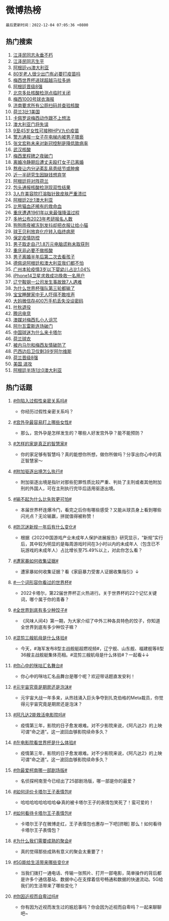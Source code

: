 # 微博热榜

`最后更新时间：2022-12-04 07:05:36 +0800`

## 热门搜索

1. [江泽民同志永垂不朽](https://m.weibo.cn/search?containerid=100103type%3D1%26t%3D10%26q%3D%23%E6%B1%9F%E6%B3%BD%E6%B0%91%E5%90%8C%E5%BF%97%E6%B0%B8%E5%9E%82%E4%B8%8D%E6%9C%BD%23&stream_entry_id=51&isnewpage=1&extparam=seat%3D1%26pos%3D0%26c_type%3D51%26filter_type%3Drealtimehot%26cate%3D10103%26dgr%3D0%26display_time%3D1670108735%26pre_seqid%3D167010873529700434338&luicode=10000011&lfid=106003type%253D25%2526t%253D3%2526disable_hot%253D1%2526filter_type%253Drealtimehot)
1. [江泽民同志生平](https://m.weibo.cn/search?containerid=100103type%3D1%26t%3D10%26q%3D%23%E6%B1%9F%E6%B3%BD%E6%B0%91%E5%90%8C%E5%BF%97%E7%94%9F%E5%B9%B3%23&stream_entry_id=31&isnewpage=1&extparam=seat%3D1%26c_type%3D31%26dgr%3D0%26q%3D%2523%25E6%25B1%259F%25E6%25B3%25BD%25E6%25B0%2591%25E5%2590%258C%25E5%25BF%2597%25E7%2594%259F%25E5%25B9%25B3%2523%26pos%3D0%26flag%3D0%26filter_type%3Drealtimehot%26band_rank%3D1%26cate%3D5001%26realpos%3D1%26lcate%3D5001%26display_time%3D1670108735%26pre_seqid%3D167010873529700434338&luicode=10000011&lfid=106003type%253D25%2526t%253D3%2526disable_hot%253D1%2526filter_type%253Drealtimehot)
1. [阿根廷vs澳大利亚](https://m.weibo.cn/search?containerid=100103type%3D1%26t%3D10%26q%3D%23%E9%98%BF%E6%A0%B9%E5%BB%B7vs%E6%BE%B3%E5%A4%A7%E5%88%A9%E4%BA%9A%23&stream_entry_id=31&isnewpage=1&extparam=seat%3D1%26c_type%3D31%26dgr%3D0%26q%3D%2523%25E9%2598%25BF%25E6%25A0%25B9%25E5%25BB%25B7vs%25E6%25BE%25B3%25E5%25A4%25A7%25E5%2588%25A9%25E4%25BA%259A%2523%26pos%3D1%26flag%3D16%26filter_type%3Drealtimehot%26band_rank%3D2%26cate%3D5001%26realpos%3D2%26lcate%3D5001%26display_time%3D1670108735%26pre_seqid%3D167010873529700434338&luicode=10000011&lfid=106003type%253D25%2526t%253D3%2526disable_hot%253D1%2526filter_type%253Drealtimehot)
1. [80岁老人很少出门有必要打疫苗吗](https://m.weibo.cn/search?containerid=100103type%3D1%26t%3D10%26q%3D%2380%E5%B2%81%E8%80%81%E4%BA%BA%E5%BE%88%E5%B0%91%E5%87%BA%E9%97%A8%E6%9C%89%E5%BF%85%E8%A6%81%E6%89%93%E7%96%AB%E8%8B%97%E5%90%97%23&stream_entry_id=31&isnewpage=1&extparam=seat%3D1%26c_type%3D31%26dgr%3D0%26q%3D%252380%25E5%25B2%2581%25E8%2580%2581%25E4%25BA%25BA%25E5%25BE%2588%25E5%25B0%2591%25E5%2587%25BA%25E9%2597%25A8%25E6%259C%2589%25E5%25BF%2585%25E8%25A6%2581%25E6%2589%2593%25E7%2596%25AB%25E8%258B%2597%25E5%2590%2597%2523%26pos%3D2%26flag%3D0%26filter_type%3Drealtimehot%26band_rank%3D3%26cate%3D5001%26realpos%3D3%26lcate%3D5001%26display_time%3D1670108735%26pre_seqid%3D167010873529700434338&luicode=10000011&lfid=106003type%253D25%2526t%253D3%2526disable_hot%253D1%2526filter_type%253Drealtimehot)
1. [梅西世界杯进球超越马拉多纳](https://m.weibo.cn/search?containerid=100103type%3D1%26t%3D10%26q%3D%23%E6%A2%85%E8%A5%BF%E4%B8%96%E7%95%8C%E6%9D%AF%E8%BF%9B%E7%90%83%E8%B6%85%E8%B6%8A%E9%A9%AC%E6%8B%89%E5%A4%9A%E7%BA%B3%23&stream_entry_id=31&isnewpage=1&extparam=seat%3D1%26c_type%3D31%26dgr%3D0%26q%3D%2523%25E6%25A2%2585%25E8%25A5%25BF%25E4%25B8%2596%25E7%2595%258C%25E6%259D%25AF%25E8%25BF%259B%25E7%2590%2583%25E8%25B6%2585%25E8%25B6%258A%25E9%25A9%25AC%25E6%258B%2589%25E5%25A4%259A%25E7%25BA%25B3%2523%26pos%3D3%26flag%3D0%26filter_type%3Drealtimehot%26band_rank%3D4%26cate%3D5001%26realpos%3D4%26lcate%3D5001%26display_time%3D1670108735%26pre_seqid%3D167010873529700434338&luicode=10000011&lfid=106003type%253D25%2526t%253D3%2526disable_hot%253D1%2526filter_type%253Drealtimehot)
1. [阿根廷晋级8强](https://m.weibo.cn/search?containerid=100103type%3D1%26t%3D10%26q%3D%23%E9%98%BF%E6%A0%B9%E5%BB%B7%E6%99%8B%E7%BA%A78%E5%BC%BA%23&stream_entry_id=31&isnewpage=1&extparam=seat%3D1%26c_type%3D31%26dgr%3D0%26q%3D%2523%25E9%2598%25BF%25E6%25A0%25B9%25E5%25BB%25B7%25E6%2599%258B%25E7%25BA%25A78%25E5%25BC%25BA%2523%26pos%3D4%26flag%3D0%26filter_type%3Drealtimehot%26band_rank%3D5%26cate%3D5001%26realpos%3D5%26lcate%3D5001%26display_time%3D1670108735%26pre_seqid%3D167010873529700434338&luicode=10000011&lfid=106003type%253D25%2526t%253D3%2526disable_hot%253D1%2526filter_type%253Drealtimehot)
1. [北京多处核酸检测点临时关闭](https://m.weibo.cn/search?containerid=100103type%3D1%26t%3D10%26q%3D%23%E5%8C%97%E4%BA%AC%E5%A4%9A%E5%A4%84%E6%A0%B8%E9%85%B8%E6%A3%80%E6%B5%8B%E7%82%B9%E4%B8%B4%E6%97%B6%E5%85%B3%E9%97%AD%23&stream_entry_id=31&isnewpage=1&extparam=seat%3D1%26c_type%3D31%26dgr%3D0%26q%3D%2523%25E5%258C%2597%25E4%25BA%25AC%25E5%25A4%259A%25E5%25A4%2584%25E6%25A0%25B8%25E9%2585%25B8%25E6%25A3%2580%25E6%25B5%258B%25E7%2582%25B9%25E4%25B8%25B4%25E6%2597%25B6%25E5%2585%25B3%25E9%2597%25AD%2523%26pos%3D5%26flag%3D0%26filter_type%3Drealtimehot%26band_rank%3D6%26cate%3D5001%26realpos%3D6%26lcate%3D5001%26display_time%3D1670108735%26pre_seqid%3D167010873529700434338&luicode=10000011&lfid=106003type%253D25%2526t%253D3%2526disable_hot%253D1%2526filter_type%253Drealtimehot)
1. [梅西1000号球衣海报](https://m.weibo.cn/search?containerid=100103type%3D1%26t%3D10%26q%3D%23%E6%A2%85%E8%A5%BF1000%E5%8F%B7%E7%90%83%E8%A1%A3%E6%B5%B7%E6%8A%A5%23&stream_entry_id=31&isnewpage=1&extparam=seat%3D1%26c_type%3D31%26dgr%3D0%26q%3D%2523%25E6%25A2%2585%25E8%25A5%25BF1000%25E5%258F%25B7%25E7%2590%2583%25E8%25A1%25A3%25E6%25B5%25B7%25E6%258A%25A5%2523%26pos%3D6%26flag%3D0%26filter_type%3Drealtimehot%26band_rank%3D7%26cate%3D5001%26realpos%3D7%26lcate%3D5001%26display_time%3D1670108735%26pre_seqid%3D167010873529700434338&luicode=10000011&lfid=106003type%253D25%2526t%253D3%2526disable_hot%253D1%2526filter_type%253Drealtimehot)
1. [济南要求所有公厕扫码并查验核酸](https://m.weibo.cn/search?containerid=100103type%3D1%26t%3D10%26q%3D%23%E6%B5%8E%E5%8D%97%E8%A6%81%E6%B1%82%E6%89%80%E6%9C%89%E5%85%AC%E5%8E%95%E6%89%AB%E7%A0%81%E5%B9%B6%E6%9F%A5%E9%AA%8C%E6%A0%B8%E9%85%B8%23&stream_entry_id=31&isnewpage=1&extparam=seat%3D1%26c_type%3D31%26dgr%3D0%26q%3D%2523%25E6%25B5%258E%25E5%258D%2597%25E8%25A6%2581%25E6%25B1%2582%25E6%2589%2580%25E6%259C%2589%25E5%2585%25AC%25E5%258E%2595%25E6%2589%25AB%25E7%25A0%2581%25E5%25B9%25B6%25E6%259F%25A5%25E9%25AA%258C%25E6%25A0%25B8%25E9%2585%25B8%2523%26pos%3D7%26flag%3D0%26filter_type%3Drealtimehot%26band_rank%3D8%26cate%3D5001%26realpos%3D8%26lcate%3D5001%26display_time%3D1670108735%26pre_seqid%3D167010873529700434338&luicode=10000011&lfid=106003type%253D25%2526t%253D3%2526disable_hot%253D1%2526filter_type%253Drealtimehot)
1. [荷兰3比1美国](https://m.weibo.cn/search?containerid=100103type%3D1%26t%3D10%26q%3D%23%E8%8D%B7%E5%85%B03%E6%AF%941%E7%BE%8E%E5%9B%BD%23&stream_entry_id=31&isnewpage=1&extparam=seat%3D1%26c_type%3D31%26dgr%3D0%26q%3D%2523%25E8%258D%25B7%25E5%2585%25B03%25E6%25AF%25941%25E7%25BE%258E%25E5%259B%25BD%2523%26pos%3D8%26flag%3D0%26filter_type%3Drealtimehot%26band_rank%3D9%26cate%3D5001%26realpos%3D9%26lcate%3D5001%26display_time%3D1670108735%26pre_seqid%3D167010873529700434338&luicode=10000011&lfid=106003type%253D25%2526t%253D3%2526disable_hot%253D1%2526filter_type%253Drealtimehot)
1. [卡佩罗说梅西动作跟不上想法](https://m.weibo.cn/search?containerid=100103type%3D1%26t%3D10%26q%3D%23%E5%8D%A1%E4%BD%A9%E7%BD%97%E8%AF%B4%E6%A2%85%E8%A5%BF%E5%8A%A8%E4%BD%9C%E8%B7%9F%E4%B8%8D%E4%B8%8A%E6%83%B3%E6%B3%95%23&stream_entry_id=31&isnewpage=1&extparam=seat%3D1%26c_type%3D31%26dgr%3D0%26q%3D%2523%25E5%258D%25A1%25E4%25BD%25A9%25E7%25BD%2597%25E8%25AF%25B4%25E6%25A2%2585%25E8%25A5%25BF%25E5%258A%25A8%25E4%25BD%259C%25E8%25B7%259F%25E4%25B8%258D%25E4%25B8%258A%25E6%2583%25B3%25E6%25B3%2595%2523%26pos%3D9%26flag%3D0%26filter_type%3Drealtimehot%26band_rank%3D10%26cate%3D5001%26realpos%3D10%26lcate%3D5001%26display_time%3D1670108735%26pre_seqid%3D167010873529700434338&luicode=10000011&lfid=106003type%253D25%2526t%253D3%2526disable_hot%253D1%2526filter_type%253Drealtimehot)
1. [澳大利亚门将失误](https://m.weibo.cn/search?containerid=100103type%3D1%26t%3D10%26q%3D%23%E6%BE%B3%E5%A4%A7%E5%88%A9%E4%BA%9A%E9%97%A8%E5%B0%86%E5%A4%B1%E8%AF%AF%23&stream_entry_id=31&isnewpage=1&extparam=seat%3D1%26c_type%3D31%26dgr%3D0%26q%3D%2523%25E6%25BE%25B3%25E5%25A4%25A7%25E5%2588%25A9%25E4%25BA%259A%25E9%2597%25A8%25E5%25B0%2586%25E5%25A4%25B1%25E8%25AF%25AF%2523%26pos%3D10%26flag%3D0%26filter_type%3Drealtimehot%26band_rank%3D11%26cate%3D5001%26realpos%3D11%26lcate%3D5001%26display_time%3D1670108735%26pre_seqid%3D167010873529700434338&luicode=10000011&lfid=106003type%253D25%2526t%253D3%2526disable_hot%253D1%2526filter_type%253Drealtimehot)
1. [9至45岁女性可接种HPV九价疫苗](https://m.weibo.cn/search?containerid=100103type%3D1%26t%3D10%26q%3D%239%E8%87%B345%E5%B2%81%E5%A5%B3%E6%80%A7%E5%8F%AF%E6%8E%A5%E7%A7%8DHPV%E4%B9%9D%E4%BB%B7%E7%96%AB%E8%8B%97%23&stream_entry_id=31&isnewpage=1&extparam=seat%3D1%26c_type%3D31%26dgr%3D0%26q%3D%25239%25E8%2587%25B345%25E5%25B2%2581%25E5%25A5%25B3%25E6%2580%25A7%25E5%258F%25AF%25E6%258E%25A5%25E7%25A7%258DHPV%25E4%25B9%259D%25E4%25BB%25B7%25E7%2596%25AB%25E8%258B%2597%2523%26pos%3D11%26flag%3D0%26filter_type%3Drealtimehot%26band_rank%3D12%26cate%3D5001%26realpos%3D12%26lcate%3D5001%26display_time%3D1670108735%26pre_seqid%3D167010873529700434338&luicode=10000011&lfid=106003type%253D25%2526t%253D3%2526disable_hot%253D1%2526filter_type%253Drealtimehot)
1. [警方通报一女子在电梯内被男子猥亵](https://m.weibo.cn/search?containerid=100103type%3D1%26t%3D10%26q%3D%23%E8%AD%A6%E6%96%B9%E9%80%9A%E6%8A%A5%E4%B8%80%E5%A5%B3%E5%AD%90%E5%9C%A8%E7%94%B5%E6%A2%AF%E5%86%85%E8%A2%AB%E7%94%B7%E5%AD%90%E7%8C%A5%E4%BA%B5%23&stream_entry_id=31&isnewpage=1&extparam=seat%3D1%26c_type%3D31%26dgr%3D0%26q%3D%2523%25E8%25AD%25A6%25E6%2596%25B9%25E9%2580%259A%25E6%258A%25A5%25E4%25B8%2580%25E5%25A5%25B3%25E5%25AD%2590%25E5%259C%25A8%25E7%2594%25B5%25E6%25A2%25AF%25E5%2586%2585%25E8%25A2%25AB%25E7%2594%25B7%25E5%25AD%2590%25E7%258C%25A5%25E4%25BA%25B5%2523%26pos%3D12%26flag%3D0%26filter_type%3Drealtimehot%26band_rank%3D13%26cate%3D5001%26realpos%3D13%26lcate%3D5001%26display_time%3D1670108735%26pre_seqid%3D167010873529700434338&luicode=10000011&lfid=106003type%253D25%2526t%253D3%2526disable_hot%253D1%2526filter_type%253Drealtimehot)
1. [张文宏称未来对新冠控制是降低致病率](https://m.weibo.cn/search?containerid=100103type%3D1%26t%3D10%26q%3D%23%E5%BC%A0%E6%96%87%E5%AE%8F%E7%A7%B0%E6%9C%AA%E6%9D%A5%E5%AF%B9%E6%96%B0%E5%86%A0%E6%8E%A7%E5%88%B6%E6%98%AF%E9%99%8D%E4%BD%8E%E8%87%B4%E7%97%85%E7%8E%87%23&stream_entry_id=31&isnewpage=1&extparam=seat%3D1%26c_type%3D31%26dgr%3D0%26q%3D%2523%25E5%25BC%25A0%25E6%2596%2587%25E5%25AE%258F%25E7%25A7%25B0%25E6%259C%25AA%25E6%259D%25A5%25E5%25AF%25B9%25E6%2596%25B0%25E5%2586%25A0%25E6%258E%25A7%25E5%2588%25B6%25E6%2598%25AF%25E9%2599%258D%25E4%25BD%258E%25E8%2587%25B4%25E7%2597%2585%25E7%258E%2587%2523%26pos%3D13%26flag%3D0%26filter_type%3Drealtimehot%26band_rank%3D14%26cate%3D5001%26realpos%3D14%26lcate%3D5001%26display_time%3D1670108735%26pre_seqid%3D167010873529700434338&luicode=10000011&lfid=106003type%253D25%2526t%253D3%2526disable_hot%253D1%2526filter_type%253Drealtimehot)
1. [武汉核酸](https://m.weibo.cn/search?containerid=100103type%3D1%26t%3D10%26q%3D%E6%AD%A6%E6%B1%89%E6%A0%B8%E9%85%B8&stream_entry_id=31&isnewpage=1&extparam=seat%3D1%26c_type%3D31%26dgr%3D0%26q%3D%25E6%25AD%25A6%25E6%25B1%2589%25E6%25A0%25B8%25E9%2585%25B8%26pos%3D14%26flag%3D0%26filter_type%3Drealtimehot%26band_rank%3D15%26cate%3D5001%26realpos%3D15%26lcate%3D5001%26display_time%3D1670108735%26pre_seqid%3D167010873529700434338&luicode=10000011&lfid=106003type%253D25%2526t%253D3%2526disable_hot%253D1%2526filter_type%253Drealtimehot)
1. [梅西里程碑之夜破门](https://m.weibo.cn/search?containerid=100103type%3D1%26t%3D10%26q%3D%23%E6%A2%85%E8%A5%BF%E9%87%8C%E7%A8%8B%E7%A2%91%E4%B9%8B%E5%A4%9C%E7%A0%B4%E9%97%A8%23&stream_entry_id=31&isnewpage=1&extparam=seat%3D1%26c_type%3D31%26dgr%3D0%26q%3D%2523%25E6%25A2%2585%25E8%25A5%25BF%25E9%2587%258C%25E7%25A8%258B%25E7%25A2%2591%25E4%25B9%258B%25E5%25A4%259C%25E7%25A0%25B4%25E9%2597%25A8%2523%26pos%3D15%26flag%3D0%26filter_type%3Drealtimehot%26band_rank%3D16%26cate%3D5001%26realpos%3D16%26lcate%3D5001%26display_time%3D1670108735%26pre_seqid%3D167010873529700434338&luicode=10000011&lfid=106003type%253D25%2526t%253D3%2526disable_hot%253D1%2526filter_type%253Drealtimehot)
1. [离婚冷静期后遭丈夫殴打女子已离婚](https://m.weibo.cn/search?containerid=100103type%3D1%26t%3D10%26q%3D%23%E7%A6%BB%E5%A9%9A%E5%86%B7%E9%9D%99%E6%9C%9F%E5%90%8E%E9%81%AD%E4%B8%88%E5%A4%AB%E6%AE%B4%E6%89%93%E5%A5%B3%E5%AD%90%E5%B7%B2%E7%A6%BB%E5%A9%9A%23&stream_entry_id=31&isnewpage=1&extparam=seat%3D1%26c_type%3D31%26dgr%3D0%26q%3D%2523%25E7%25A6%25BB%25E5%25A9%259A%25E5%2586%25B7%25E9%259D%2599%25E6%259C%259F%25E5%2590%258E%25E9%2581%25AD%25E4%25B8%2588%25E5%25A4%25AB%25E6%25AE%25B4%25E6%2589%2593%25E5%25A5%25B3%25E5%25AD%2590%25E5%25B7%25B2%25E7%25A6%25BB%25E5%25A9%259A%2523%26pos%3D16%26flag%3D0%26filter_type%3Drealtimehot%26band_rank%3D17%26cate%3D5001%26realpos%3D17%26lcate%3D5001%26display_time%3D1670108735%26pre_seqid%3D167010873529700434338&luicode=10000011&lfid=106003type%253D25%2526t%253D3%2526disable_hot%253D1%2526filter_type%253Drealtimehot)
1. [熬夜让内分泌紊乱易患结节或肿瘤](https://m.weibo.cn/search?containerid=100103type%3D1%26t%3D10%26q%3D%23%E7%86%AC%E5%A4%9C%E8%AE%A9%E5%86%85%E5%88%86%E6%B3%8C%E7%B4%8A%E4%B9%B1%E6%98%93%E6%82%A3%E7%BB%93%E8%8A%82%E6%88%96%E8%82%BF%E7%98%A4%23&stream_entry_id=31&isnewpage=1&extparam=seat%3D1%26c_type%3D31%26dgr%3D0%26q%3D%2523%25E7%2586%25AC%25E5%25A4%259C%25E8%25AE%25A9%25E5%2586%2585%25E5%2588%2586%25E6%25B3%258C%25E7%25B4%258A%25E4%25B9%25B1%25E6%2598%2593%25E6%2582%25A3%25E7%25BB%2593%25E8%258A%2582%25E6%2588%2596%25E8%2582%25BF%25E7%2598%25A4%2523%26pos%3D17%26flag%3D0%26filter_type%3Drealtimehot%26band_rank%3D18%26cate%3D5001%26realpos%3D18%26lcate%3D5001%26display_time%3D1670108735%26pre_seqid%3D167010873529700434338&luicode=10000011&lfid=106003type%253D25%2526t%253D3%2526disable_hot%253D1%2526filter_type%253Drealtimehot)
1. [近一半研究生因缺钱想弃学](https://m.weibo.cn/search?containerid=100103type%3D1%26t%3D10%26q%3D%23%E8%BF%91%E4%B8%80%E5%8D%8A%E7%A0%94%E7%A9%B6%E7%94%9F%E5%9B%A0%E7%BC%BA%E9%92%B1%E6%83%B3%E5%BC%83%E5%AD%A6%23&stream_entry_id=31&isnewpage=1&extparam=seat%3D1%26c_type%3D31%26dgr%3D0%26q%3D%2523%25E8%25BF%2591%25E4%25B8%2580%25E5%258D%258A%25E7%25A0%2594%25E7%25A9%25B6%25E7%2594%259F%25E5%259B%25A0%25E7%25BC%25BA%25E9%2592%25B1%25E6%2583%25B3%25E5%25BC%2583%25E5%25AD%25A6%2523%26pos%3D18%26flag%3D0%26filter_type%3Drealtimehot%26band_rank%3D19%26cate%3D5001%26realpos%3D19%26lcate%3D5001%26display_time%3D1670108735%26pre_seqid%3D167010873529700434338&luicode=10000011&lfid=106003type%253D25%2526t%253D3%2526disable_hot%253D1%2526filter_type%253Drealtimehot)
1. [阿根廷将对阵荷兰](https://m.weibo.cn/search?containerid=100103type%3D1%26t%3D10%26q%3D%23%E9%98%BF%E6%A0%B9%E5%BB%B7%E5%B0%86%E5%AF%B9%E9%98%B5%E8%8D%B7%E5%85%B0%23&stream_entry_id=31&isnewpage=1&extparam=seat%3D1%26c_type%3D31%26dgr%3D0%26q%3D%2523%25E9%2598%25BF%25E6%25A0%25B9%25E5%25BB%25B7%25E5%25B0%2586%25E5%25AF%25B9%25E9%2598%25B5%25E8%258D%25B7%25E5%2585%25B0%2523%26pos%3D19%26flag%3D0%26filter_type%3Drealtimehot%26band_rank%3D20%26cate%3D5001%26realpos%3D20%26lcate%3D5001%26display_time%3D1670108735%26pre_seqid%3D167010873529700434338&luicode=10000011&lfid=106003type%253D25%2526t%253D3%2526disable_hot%253D1%2526filter_type%253Drealtimehot)
1. [包头通报核酸检测现双性结果](https://m.weibo.cn/search?containerid=100103type%3D1%26t%3D10%26q%3D%23%E5%8C%85%E5%A4%B4%E9%80%9A%E6%8A%A5%E6%A0%B8%E9%85%B8%E6%A3%80%E6%B5%8B%E7%8E%B0%E5%8F%8C%E6%80%A7%E7%BB%93%E6%9E%9C%23&stream_entry_id=31&isnewpage=1&extparam=seat%3D1%26c_type%3D31%26dgr%3D0%26q%3D%2523%25E5%258C%2585%25E5%25A4%25B4%25E9%2580%259A%25E6%258A%25A5%25E6%25A0%25B8%25E9%2585%25B8%25E6%25A3%2580%25E6%25B5%258B%25E7%258E%25B0%25E5%258F%258C%25E6%2580%25A7%25E7%25BB%2593%25E6%259E%259C%2523%26pos%3D20%26flag%3D0%26filter_type%3Drealtimehot%26band_rank%3D21%26cate%3D5001%26realpos%3D21%26lcate%3D5001%26display_time%3D1670108735%26pre_seqid%3D167010873529700434338&luicode=10000011&lfid=106003type%253D25%2526t%253D3%2526disable_hot%253D1%2526filter_type%253Drealtimehot)
1. [3人在美容院打溶脂针致皮肤严重溃烂](https://m.weibo.cn/search?containerid=100103type%3D1%26t%3D10%26q%3D%233%E4%BA%BA%E5%9C%A8%E7%BE%8E%E5%AE%B9%E9%99%A2%E6%89%93%E6%BA%B6%E8%84%82%E9%92%88%E8%87%B4%E7%9A%AE%E8%82%A4%E4%B8%A5%E9%87%8D%E6%BA%83%E7%83%82%23&stream_entry_id=31&isnewpage=1&extparam=seat%3D1%26c_type%3D31%26dgr%3D0%26q%3D%25233%25E4%25BA%25BA%25E5%259C%25A8%25E7%25BE%258E%25E5%25AE%25B9%25E9%2599%25A2%25E6%2589%2593%25E6%25BA%25B6%25E8%2584%2582%25E9%2592%2588%25E8%2587%25B4%25E7%259A%25AE%25E8%2582%25A4%25E4%25B8%25A5%25E9%2587%258D%25E6%25BA%2583%25E7%2583%2582%2523%26pos%3D21%26flag%3D0%26filter_type%3Drealtimehot%26band_rank%3D22%26cate%3D5001%26realpos%3D22%26lcate%3D5001%26display_time%3D1670108735%26pre_seqid%3D167010873529700434338&luicode=10000011&lfid=106003type%253D25%2526t%253D3%2526disable_hot%253D1%2526filter_type%253Drealtimehot)
1. [阿根廷2比1澳大利亚](https://m.weibo.cn/search?containerid=100103type%3D1%26t%3D10%26q%3D%23%E9%98%BF%E6%A0%B9%E5%BB%B72%E6%AF%941%E6%BE%B3%E5%A4%A7%E5%88%A9%E4%BA%9A%23&stream_entry_id=31&isnewpage=1&extparam=seat%3D1%26c_type%3D31%26dgr%3D0%26q%3D%2523%25E9%2598%25BF%25E6%25A0%25B9%25E5%25BB%25B72%25E6%25AF%25941%25E6%25BE%25B3%25E5%25A4%25A7%25E5%2588%25A9%25E4%25BA%259A%2523%26pos%3D22%26flag%3D0%26filter_type%3Drealtimehot%26band_rank%3D23%26cate%3D5001%26realpos%3D23%26lcate%3D5001%26display_time%3D1670108735%26pre_seqid%3D167010873529700434338&luicode=10000011&lfid=106003type%253D25%2526t%253D3%2526disable_hot%253D1%2526filter_type%253Drealtimehot)
1. [比熊猫血还稀有的救命血](https://m.weibo.cn/search?containerid=100103type%3D1%26t%3D10%26q%3D%23%E6%AF%94%E7%86%8A%E7%8C%AB%E8%A1%80%E8%BF%98%E7%A8%80%E6%9C%89%E7%9A%84%E6%95%91%E5%91%BD%E8%A1%80%23&stream_entry_id=31&isnewpage=1&extparam=seat%3D1%26c_type%3D31%26dgr%3D0%26q%3D%2523%25E6%25AF%2594%25E7%2586%258A%25E7%258C%25AB%25E8%25A1%2580%25E8%25BF%2598%25E7%25A8%2580%25E6%259C%2589%25E7%259A%2584%25E6%2595%2591%25E5%2591%25BD%25E8%25A1%2580%2523%26pos%3D23%26flag%3D0%26filter_type%3Drealtimehot%26band_rank%3D24%26cate%3D5001%26realpos%3D24%26lcate%3D5001%26display_time%3D1670108735%26pre_seqid%3D167010873529700434338&luicode=10000011&lfid=106003type%253D25%2526t%253D3%2526disable_hot%253D1%2526filter_type%253Drealtimehot)
1. [重庆遭遇1961年以来最强降温过程](https://m.weibo.cn/search?containerid=100103type%3D1%26t%3D10%26q%3D%23%E9%87%8D%E5%BA%86%E9%81%AD%E9%81%871961%E5%B9%B4%E4%BB%A5%E6%9D%A5%E6%9C%80%E5%BC%BA%E9%99%8D%E6%B8%A9%E8%BF%87%E7%A8%8B%23&stream_entry_id=31&isnewpage=1&extparam=seat%3D1%26c_type%3D31%26dgr%3D0%26q%3D%2523%25E9%2587%258D%25E5%25BA%2586%25E9%2581%25AD%25E9%2581%25871961%25E5%25B9%25B4%25E4%25BB%25A5%25E6%259D%25A5%25E6%259C%2580%25E5%25BC%25BA%25E9%2599%258D%25E6%25B8%25A9%25E8%25BF%2587%25E7%25A8%258B%2523%26pos%3D24%26flag%3D0%26filter_type%3Drealtimehot%26band_rank%3D25%26cate%3D5001%26realpos%3D25%26lcate%3D5001%26display_time%3D1670108735%26pre_seqid%3D167010873529700434338&luicode=10000011&lfid=106003type%253D25%2526t%253D3%2526disable_hot%253D1%2526filter_type%253Drealtimehot)
1. [多地公布2023年考研报名人数](https://m.weibo.cn/search?containerid=100103type%3D1%26t%3D10%26q%3D%23%E5%A4%9A%E5%9C%B0%E5%85%AC%E5%B8%832023%E5%B9%B4%E8%80%83%E7%A0%94%E6%8A%A5%E5%90%8D%E4%BA%BA%E6%95%B0%23&stream_entry_id=31&isnewpage=1&extparam=seat%3D1%26c_type%3D31%26dgr%3D0%26q%3D%2523%25E5%25A4%259A%25E5%259C%25B0%25E5%2585%25AC%25E5%25B8%25832023%25E5%25B9%25B4%25E8%2580%2583%25E7%25A0%2594%25E6%258A%25A5%25E5%2590%258D%25E4%25BA%25BA%25E6%2595%25B0%2523%26pos%3D25%26flag%3D0%26filter_type%3Drealtimehot%26band_rank%3D26%26cate%3D5001%26realpos%3D26%26lcate%3D5001%26display_time%3D1670108735%26pre_seqid%3D167010873529700434338&luicode=10000011&lfid=106003type%253D25%2526t%253D3%2526disable_hot%253D1%2526filter_type%253Drealtimehot)
1. [狗狗雨夜被冻到发抖却把衣服让给小猫](https://m.weibo.cn/search?containerid=100103type%3D1%26t%3D10%26q%3D%23%E7%8B%97%E7%8B%97%E9%9B%A8%E5%A4%9C%E8%A2%AB%E5%86%BB%E5%88%B0%E5%8F%91%E6%8A%96%E5%8D%B4%E6%8A%8A%E8%A1%A3%E6%9C%8D%E8%AE%A9%E7%BB%99%E5%B0%8F%E7%8C%AB%23&stream_entry_id=31&isnewpage=1&extparam=seat%3D1%26c_type%3D31%26dgr%3D0%26q%3D%2523%25E7%258B%2597%25E7%258B%2597%25E9%259B%25A8%25E5%25A4%259C%25E8%25A2%25AB%25E5%2586%25BB%25E5%2588%25B0%25E5%258F%2591%25E6%258A%2596%25E5%258D%25B4%25E6%258A%258A%25E8%25A1%25A3%25E6%259C%258D%25E8%25AE%25A9%25E7%25BB%2599%25E5%25B0%258F%25E7%258C%25AB%2523%26pos%3D26%26flag%3D0%26filter_type%3Drealtimehot%26band_rank%3D27%26cate%3D5001%26realpos%3D27%26lcate%3D5001%26display_time%3D1670108735%26pre_seqid%3D167010873529700434338&luicode=10000011&lfid=106003type%253D25%2526t%253D3%2526disable_hot%253D1%2526filter_type%253Drealtimehot)
1. [球王贝利放弃化疗转入临终病房](https://m.weibo.cn/search?containerid=100103type%3D1%26t%3D10%26q%3D%23%E7%90%83%E7%8E%8B%E8%B4%9D%E5%88%A9%E6%94%BE%E5%BC%83%E5%8C%96%E7%96%97%E8%BD%AC%E5%85%A5%E4%B8%B4%E7%BB%88%E7%97%85%E6%88%BF%23&stream_entry_id=31&isnewpage=1&extparam=seat%3D1%26c_type%3D31%26dgr%3D0%26q%3D%2523%25E7%2590%2583%25E7%258E%258B%25E8%25B4%259D%25E5%2588%25A9%25E6%2594%25BE%25E5%25BC%2583%25E5%258C%2596%25E7%2596%2597%25E8%25BD%25AC%25E5%2585%25A5%25E4%25B8%25B4%25E7%25BB%2588%25E7%2597%2585%25E6%2588%25BF%2523%26pos%3D27%26flag%3D0%26filter_type%3Drealtimehot%26band_rank%3D28%26cate%3D5001%26realpos%3D28%26lcate%3D5001%26display_time%3D1670108735%26pre_seqid%3D167010873529700434338&luicode=10000011&lfid=106003type%253D25%2526t%253D3%2526disable_hot%253D1%2526filter_type%253Drealtimehot)
1. [保定疫情防控](https://m.weibo.cn/search?containerid=100103type%3D1%26t%3D10%26q%3D%23%E4%BF%9D%E5%AE%9A%E7%96%AB%E6%83%85%E9%98%B2%E6%8E%A7%23&stream_entry_id=31&isnewpage=1&extparam=seat%3D1%26c_type%3D31%26dgr%3D0%26q%3D%2523%25E4%25BF%259D%25E5%25AE%259A%25E7%2596%25AB%25E6%2583%2585%25E9%2598%25B2%25E6%258E%25A7%2523%26pos%3D28%26flag%3D0%26filter_type%3Drealtimehot%26band_rank%3D29%26cate%3D5001%26realpos%3D29%26lcate%3D5001%26display_time%3D1670108735%26pre_seqid%3D167010873529700434338&luicode=10000011&lfid=106003type%253D25%2526t%253D3%2526disable_hot%253D1%2526filter_type%253Drealtimehot)
1. [男子取走自己1.8万元电脑谎称未取获刑](https://m.weibo.cn/search?containerid=100103type%3D1%26t%3D10%26q%3D%23%E7%94%B7%E5%AD%90%E5%8F%96%E8%B5%B0%E8%87%AA%E5%B7%B11.8%E4%B8%87%E5%85%83%E7%94%B5%E8%84%91%E8%B0%8E%E7%A7%B0%E6%9C%AA%E5%8F%96%E8%8E%B7%E5%88%91%23&stream_entry_id=31&isnewpage=1&extparam=seat%3D1%26c_type%3D31%26dgr%3D0%26q%3D%2523%25E7%2594%25B7%25E5%25AD%2590%25E5%258F%2596%25E8%25B5%25B0%25E8%2587%25AA%25E5%25B7%25B11.8%25E4%25B8%2587%25E5%2585%2583%25E7%2594%25B5%25E8%2584%2591%25E8%25B0%258E%25E7%25A7%25B0%25E6%259C%25AA%25E5%258F%2596%25E8%258E%25B7%25E5%2588%2591%2523%26pos%3D29%26flag%3D0%26filter_type%3Drealtimehot%26band_rank%3D30%26cate%3D5001%26realpos%3D30%26lcate%3D5001%26display_time%3D1670108735%26pre_seqid%3D167010873529700434338&luicode=10000011&lfid=106003type%253D25%2526t%253D3%2526disable_hot%253D1%2526filter_type%253Drealtimehot)
1. [重庆非必要不做核酸](https://m.weibo.cn/search?containerid=100103type%3D1%26t%3D10%26q%3D%23%E9%87%8D%E5%BA%86%E9%9D%9E%E5%BF%85%E8%A6%81%E4%B8%8D%E5%81%9A%E6%A0%B8%E9%85%B8%23&stream_entry_id=31&isnewpage=1&extparam=seat%3D1%26c_type%3D31%26dgr%3D0%26q%3D%2523%25E9%2587%258D%25E5%25BA%2586%25E9%259D%259E%25E5%25BF%2585%25E8%25A6%2581%25E4%25B8%258D%25E5%2581%259A%25E6%25A0%25B8%25E9%2585%25B8%2523%26pos%3D30%26flag%3D0%26filter_type%3Drealtimehot%26band_rank%3D31%26cate%3D5001%26realpos%3D31%26lcate%3D5001%26display_time%3D1670108735%26pre_seqid%3D167010873529700434338&luicode=10000011&lfid=106003type%253D25%2526t%253D3%2526disable_hot%253D1%2526filter_type%253Drealtimehot)
1. [男子离婚半年后第二次去看孩子](https://m.weibo.cn/search?containerid=100103type%3D1%26t%3D10%26q%3D%23%E7%94%B7%E5%AD%90%E7%A6%BB%E5%A9%9A%E5%8D%8A%E5%B9%B4%E5%90%8E%E7%AC%AC%E4%BA%8C%E6%AC%A1%E5%8E%BB%E7%9C%8B%E5%AD%A9%E5%AD%90%23&stream_entry_id=31&isnewpage=1&extparam=seat%3D1%26c_type%3D31%26dgr%3D0%26q%3D%2523%25E7%2594%25B7%25E5%25AD%2590%25E7%25A6%25BB%25E5%25A9%259A%25E5%258D%258A%25E5%25B9%25B4%25E5%2590%258E%25E7%25AC%25AC%25E4%25BA%258C%25E6%25AC%25A1%25E5%258E%25BB%25E7%259C%258B%25E5%25AD%25A9%25E5%25AD%2590%2523%26pos%3D31%26flag%3D0%26filter_type%3Drealtimehot%26band_rank%3D32%26cate%3D5001%26realpos%3D32%26lcate%3D5001%26display_time%3D1670108735%26pre_seqid%3D167010873529700434338&luicode=10000011&lfid=106003type%253D25%2526t%253D3%2526disable_hot%253D1%2526filter_type%253Drealtimehot)
1. [德佩说阿根廷和澳大利亚我们都不怕](https://m.weibo.cn/search?containerid=100103type%3D1%26t%3D10%26q%3D%23%E5%BE%B7%E4%BD%A9%E8%AF%B4%E9%98%BF%E6%A0%B9%E5%BB%B7%E5%92%8C%E6%BE%B3%E5%A4%A7%E5%88%A9%E4%BA%9A%E6%88%91%E4%BB%AC%E9%83%BD%E4%B8%8D%E6%80%95%23&stream_entry_id=31&isnewpage=1&extparam=seat%3D1%26c_type%3D31%26dgr%3D0%26q%3D%2523%25E5%25BE%25B7%25E4%25BD%25A9%25E8%25AF%25B4%25E9%2598%25BF%25E6%25A0%25B9%25E5%25BB%25B7%25E5%2592%258C%25E6%25BE%25B3%25E5%25A4%25A7%25E5%2588%25A9%25E4%25BA%259A%25E6%2588%2591%25E4%25BB%25AC%25E9%2583%25BD%25E4%25B8%258D%25E6%2580%2595%2523%26pos%3D32%26flag%3D0%26filter_type%3Drealtimehot%26band_rank%3D33%26cate%3D5001%26realpos%3D33%26lcate%3D5001%26display_time%3D1670108735%26pre_seqid%3D167010873529700434338&luicode=10000011&lfid=106003type%253D25%2526t%253D3%2526disable_hot%253D1%2526filter_type%253Drealtimehot)
1. [广州本轮疫情3岁以下婴幼儿占比1.04%](https://m.weibo.cn/search?containerid=100103type%3D1%26t%3D10%26q%3D%23%E5%B9%BF%E5%B7%9E%E6%9C%AC%E8%BD%AE%E7%96%AB%E6%83%853%E5%B2%81%E4%BB%A5%E4%B8%8B%E5%A9%B4%E5%B9%BC%E5%84%BF%E5%8D%A0%E6%AF%941.04%25%23&stream_entry_id=31&isnewpage=1&extparam=seat%3D1%26c_type%3D31%26dgr%3D0%26q%3D%2523%25E5%25B9%25BF%25E5%25B7%259E%25E6%259C%25AC%25E8%25BD%25AE%25E7%2596%25AB%25E6%2583%25853%25E5%25B2%2581%25E4%25BB%25A5%25E4%25B8%258B%25E5%25A9%25B4%25E5%25B9%25BC%25E5%2584%25BF%25E5%258D%25A0%25E6%25AF%25941.04%2525%2523%26pos%3D33%26flag%3D0%26filter_type%3Drealtimehot%26band_rank%3D34%26cate%3D5001%26realpos%3D34%26lcate%3D5001%26display_time%3D1670108735%26pre_seqid%3D167010873529700434338&luicode=10000011&lfid=106003type%253D25%2526t%253D3%2526disable_hot%253D1%2526filter_type%253Drealtimehot)
1. [iPhone14卫星求救成功挽救一名用户](https://m.weibo.cn/search?containerid=100103type%3D1%26t%3D10%26q%3D%23iPhone14%E5%8D%AB%E6%98%9F%E6%B1%82%E6%95%91%E6%88%90%E5%8A%9F%E6%8C%BD%E6%95%91%E4%B8%80%E5%90%8D%E7%94%A8%E6%88%B7%23&stream_entry_id=31&isnewpage=1&extparam=seat%3D1%26c_type%3D31%26dgr%3D0%26q%3D%2523iPhone14%25E5%258D%25AB%25E6%2598%259F%25E6%25B1%2582%25E6%2595%2591%25E6%2588%2590%25E5%258A%259F%25E6%258C%25BD%25E6%2595%2591%25E4%25B8%2580%25E5%2590%258D%25E7%2594%25A8%25E6%2588%25B7%2523%26pos%3D34%26flag%3D0%26filter_type%3Drealtimehot%26band_rank%3D35%26cate%3D5001%26realpos%3D35%26lcate%3D5001%26display_time%3D1670108735%26pre_seqid%3D167010873529700434338&luicode=10000011&lfid=106003type%253D25%2526t%253D3%2526disable_hot%253D1%2526filter_type%253Drealtimehot)
1. [辽宁鞍钢一公司发生事故致7人遇难](https://m.weibo.cn/search?containerid=100103type%3D1%26t%3D10%26q%3D%23%E8%BE%BD%E5%AE%81%E9%9E%8D%E9%92%A2%E4%B8%80%E5%85%AC%E5%8F%B8%E5%8F%91%E7%94%9F%E4%BA%8B%E6%95%85%E8%87%B47%E4%BA%BA%E9%81%87%E9%9A%BE%23&stream_entry_id=31&isnewpage=1&extparam=seat%3D1%26c_type%3D31%26dgr%3D0%26q%3D%2523%25E8%25BE%25BD%25E5%25AE%2581%25E9%259E%258D%25E9%2592%25A2%25E4%25B8%2580%25E5%2585%25AC%25E5%258F%25B8%25E5%258F%2591%25E7%2594%259F%25E4%25BA%258B%25E6%2595%2585%25E8%2587%25B47%25E4%25BA%25BA%25E9%2581%2587%25E9%259A%25BE%2523%26pos%3D35%26flag%3D0%26filter_type%3Drealtimehot%26band_rank%3D36%26cate%3D5001%26realpos%3D36%26lcate%3D5001%26display_time%3D1670108735%26pre_seqid%3D167010873529700434338&luicode=10000011&lfid=106003type%253D25%2526t%253D3%2526disable_hot%253D1%2526filter_type%253Drealtimehot)
1. [为什么世界杯强队第三轮都输了](https://m.weibo.cn/search?containerid=100103type%3D1%26t%3D10%26q%3D%23%E4%B8%BA%E4%BB%80%E4%B9%88%E4%B8%96%E7%95%8C%E6%9D%AF%E5%BC%BA%E9%98%9F%E7%AC%AC%E4%B8%89%E8%BD%AE%E9%83%BD%E8%BE%93%E4%BA%86%23&stream_entry_id=31&isnewpage=1&extparam=seat%3D1%26c_type%3D31%26dgr%3D0%26q%3D%2523%25E4%25B8%25BA%25E4%25BB%2580%25E4%25B9%2588%25E4%25B8%2596%25E7%2595%258C%25E6%259D%25AF%25E5%25BC%25BA%25E9%2598%259F%25E7%25AC%25AC%25E4%25B8%2589%25E8%25BD%25AE%25E9%2583%25BD%25E8%25BE%2593%25E4%25BA%2586%2523%26pos%3D36%26flag%3D0%26filter_type%3Drealtimehot%26band_rank%3D37%26cate%3D5001%26realpos%3D37%26lcate%3D5001%26display_time%3D1670108735%26pre_seqid%3D167010873529700434338&luicode=10000011&lfid=106003type%253D25%2526t%253D3%2526disable_hot%253D1%2526filter_type%253Drealtimehot)
1. [宝宝睡醒家中无人吓得不敢吱声](https://m.weibo.cn/search?containerid=100103type%3D1%26t%3D10%26q%3D%23%E5%AE%9D%E5%AE%9D%E7%9D%A1%E9%86%92%E5%AE%B6%E4%B8%AD%E6%97%A0%E4%BA%BA%E5%90%93%E5%BE%97%E4%B8%8D%E6%95%A2%E5%90%B1%E5%A3%B0%23&stream_entry_id=31&isnewpage=1&extparam=seat%3D1%26c_type%3D31%26dgr%3D0%26q%3D%2523%25E5%25AE%259D%25E5%25AE%259D%25E7%259D%25A1%25E9%2586%2592%25E5%25AE%25B6%25E4%25B8%25AD%25E6%2597%25A0%25E4%25BA%25BA%25E5%2590%2593%25E5%25BE%2597%25E4%25B8%258D%25E6%2595%25A2%25E5%2590%25B1%25E5%25A3%25B0%2523%26pos%3D37%26flag%3D0%26filter_type%3Drealtimehot%26band_rank%3D38%26cate%3D5001%26realpos%3D38%26lcate%3D5001%26display_time%3D1670108735%26pre_seqid%3D167010873529700434338&luicode=10000011&lfid=106003type%253D25%2526t%253D3%2526disable_hot%253D1%2526filter_type%253Drealtimehot)
1. [大妈微信存400万手机丢失没设密码](https://m.weibo.cn/search?containerid=100103type%3D1%26t%3D10%26q%3D%23%E5%A4%A7%E5%A6%88%E5%BE%AE%E4%BF%A1%E5%AD%98400%E4%B8%87%E6%89%8B%E6%9C%BA%E4%B8%A2%E5%A4%B1%E6%B2%A1%E8%AE%BE%E5%AF%86%E7%A0%81%23&stream_entry_id=31&isnewpage=1&extparam=seat%3D1%26c_type%3D31%26dgr%3D0%26q%3D%2523%25E5%25A4%25A7%25E5%25A6%2588%25E5%25BE%25AE%25E4%25BF%25A1%25E5%25AD%2598400%25E4%25B8%2587%25E6%2589%258B%25E6%259C%25BA%25E4%25B8%25A2%25E5%25A4%25B1%25E6%25B2%25A1%25E8%25AE%25BE%25E5%25AF%2586%25E7%25A0%2581%2523%26pos%3D38%26flag%3D0%26filter_type%3Drealtimehot%26band_rank%3D39%26cate%3D5001%26realpos%3D39%26lcate%3D5001%26display_time%3D1670108735%26pre_seqid%3D167010873529700434338&luicode=10000011&lfid=106003type%253D25%2526t%253D3%2526disable_hot%253D1%2526filter_type%253Drealtimehot)
1. [叶秋退役](https://m.weibo.cn/search?containerid=100103type%3D1%26t%3D10%26q%3D%23%E5%8F%B6%E7%A7%8B%E9%80%80%E5%BD%B9%23&stream_entry_id=31&isnewpage=1&extparam=seat%3D1%26c_type%3D31%26dgr%3D0%26q%3D%2523%25E5%258F%25B6%25E7%25A7%258B%25E9%2580%2580%25E5%25BD%25B9%2523%26pos%3D39%26flag%3D0%26filter_type%3Drealtimehot%26band_rank%3D40%26cate%3D5001%26realpos%3D40%26lcate%3D5001%26display_time%3D1670108735%26pre_seqid%3D167010873529700434338&luicode=10000011&lfid=106003type%253D25%2526t%253D3%2526disable_hot%253D1%2526filter_type%253Drealtimehot)
1. [腾讯电竞](https://m.weibo.cn/search?containerid=100103type%3D1%26t%3D10%26q%3D%23%E8%85%BE%E8%AE%AF%E7%94%B5%E7%AB%9E%23&stream_entry_id=31&isnewpage=1&extparam=seat%3D1%26c_type%3D31%26dgr%3D0%26q%3D%2523%25E8%2585%25BE%25E8%25AE%25AF%25E7%2594%25B5%25E7%25AB%259E%2523%26pos%3D40%26flag%3D0%26filter_type%3Drealtimehot%26band_rank%3D41%26cate%3D5001%26realpos%3D41%26lcate%3D5001%26display_time%3D1670108735%26pre_seqid%3D167010873529700434338&luicode=10000011&lfid=106003type%253D25%2526t%253D3%2526disable_hot%253D1%2526filter_type%253Drealtimehot)
1. [澳媒对梅西扎小人诅咒](https://m.weibo.cn/search?containerid=100103type%3D1%26t%3D10%26q%3D%23%E6%BE%B3%E5%AA%92%E5%AF%B9%E6%A2%85%E8%A5%BF%E6%89%8E%E5%B0%8F%E4%BA%BA%E8%AF%85%E5%92%92%23&stream_entry_id=31&isnewpage=1&extparam=seat%3D1%26c_type%3D31%26dgr%3D0%26q%3D%2523%25E6%25BE%25B3%25E5%25AA%2592%25E5%25AF%25B9%25E6%25A2%2585%25E8%25A5%25BF%25E6%2589%258E%25E5%25B0%258F%25E4%25BA%25BA%25E8%25AF%2585%25E5%2592%2592%2523%26pos%3D41%26flag%3D0%26filter_type%3Drealtimehot%26band_rank%3D42%26cate%3D5001%26realpos%3D42%26lcate%3D5001%26display_time%3D1670108735%26pre_seqid%3D167010873529700434338&luicode=10000011&lfid=106003type%253D25%2526t%253D3%2526disable_hot%253D1%2526filter_type%253Drealtimehot)
1. [阿尔瓦雷斯连场破门](https://m.weibo.cn/search?containerid=100103type%3D1%26t%3D10%26q%3D%23%E9%98%BF%E5%B0%94%E7%93%A6%E9%9B%B7%E6%96%AF%E8%BF%9E%E5%9C%BA%E7%A0%B4%E9%97%A8%23&stream_entry_id=31&isnewpage=1&extparam=seat%3D1%26c_type%3D31%26dgr%3D0%26q%3D%2523%25E9%2598%25BF%25E5%25B0%2594%25E7%2593%25A6%25E9%259B%25B7%25E6%2596%25AF%25E8%25BF%259E%25E5%259C%25BA%25E7%25A0%25B4%25E9%2597%25A8%2523%26pos%3D42%26flag%3D0%26filter_type%3Drealtimehot%26band_rank%3D43%26cate%3D5001%26realpos%3D43%26lcate%3D5001%26display_time%3D1670108735%26pre_seqid%3D167010873529700434338&luicode=10000011&lfid=106003type%253D25%2526t%253D3%2526disable_hot%253D1%2526filter_type%253Drealtimehot)
1. [中国球迷为什么来卡塔尔](https://m.weibo.cn/search?containerid=100103type%3D1%26t%3D10%26q%3D%23%E4%B8%AD%E5%9B%BD%E7%90%83%E8%BF%B7%E4%B8%BA%E4%BB%80%E4%B9%88%E6%9D%A5%E5%8D%A1%E5%A1%94%E5%B0%94%23&stream_entry_id=31&isnewpage=1&extparam=seat%3D1%26c_type%3D31%26dgr%3D0%26q%3D%2523%25E4%25B8%25AD%25E5%259B%25BD%25E7%2590%2583%25E8%25BF%25B7%25E4%25B8%25BA%25E4%25BB%2580%25E4%25B9%2588%25E6%259D%25A5%25E5%258D%25A1%25E5%25A1%2594%25E5%25B0%2594%2523%26pos%3D43%26flag%3D0%26filter_type%3Drealtimehot%26band_rank%3D44%26cate%3D5001%26realpos%3D44%26lcate%3D5001%26display_time%3D1670108735%26pre_seqid%3D167010873529700434338&luicode=10000011&lfid=106003type%253D25%2526t%253D3%2526disable_hot%253D1%2526filter_type%253Drealtimehot)
1. [荷兰球衣](https://m.weibo.cn/search?containerid=100103type%3D1%26t%3D10%26q%3D%23%E8%8D%B7%E5%85%B0%E7%90%83%E8%A1%A3%23&stream_entry_id=31&isnewpage=1&extparam=seat%3D1%26c_type%3D31%26dgr%3D0%26q%3D%2523%25E8%258D%25B7%25E5%2585%25B0%25E7%2590%2583%25E8%25A1%25A3%2523%26pos%3D44%26flag%3D0%26filter_type%3Drealtimehot%26band_rank%3D45%26cate%3D5001%26realpos%3D45%26lcate%3D5001%26display_time%3D1670108735%26pre_seqid%3D167010873529700434338&luicode=10000011&lfid=106003type%253D25%2526t%253D3%2526disable_hot%253D1%2526filter_type%253Drealtimehot)
1. [被内马尔和梅西友情破防了](https://m.weibo.cn/search?containerid=100103type%3D1%26t%3D10%26q%3D%23%E8%A2%AB%E5%86%85%E9%A9%AC%E5%B0%94%E5%92%8C%E6%A2%85%E8%A5%BF%E5%8F%8B%E6%83%85%E7%A0%B4%E9%98%B2%E4%BA%86%23&stream_entry_id=31&isnewpage=1&extparam=seat%3D1%26c_type%3D31%26dgr%3D0%26q%3D%2523%25E8%25A2%25AB%25E5%2586%2585%25E9%25A9%25AC%25E5%25B0%2594%25E5%2592%258C%25E6%25A2%2585%25E8%25A5%25BF%25E5%258F%258B%25E6%2583%2585%25E7%25A0%25B4%25E9%2598%25B2%25E4%25BA%2586%2523%26pos%3D45%26flag%3D0%26filter_type%3Drealtimehot%26band_rank%3D46%26cate%3D5001%26realpos%3D46%26lcate%3D5001%26display_time%3D1670108735%26pre_seqid%3D167010873529700434338&luicode=10000011&lfid=106003type%253D25%2526t%253D3%2526disable_hot%253D1%2526filter_type%253Drealtimehot)
1. [巴西边后卫仅剩39岁阿尔维斯](https://m.weibo.cn/search?containerid=100103type%3D1%26t%3D10%26q%3D%23%E5%B7%B4%E8%A5%BF%E8%BE%B9%E5%90%8E%E5%8D%AB%E4%BB%85%E5%89%A939%E5%B2%81%E9%98%BF%E5%B0%94%E7%BB%B4%E6%96%AF%23&stream_entry_id=31&isnewpage=1&extparam=seat%3D1%26c_type%3D31%26dgr%3D0%26q%3D%2523%25E5%25B7%25B4%25E8%25A5%25BF%25E8%25BE%25B9%25E5%2590%258E%25E5%258D%25AB%25E4%25BB%2585%25E5%2589%25A939%25E5%25B2%2581%25E9%2598%25BF%25E5%25B0%2594%25E7%25BB%25B4%25E6%2596%25AF%2523%26pos%3D46%26flag%3D0%26filter_type%3Drealtimehot%26band_rank%3D47%26cate%3D5001%26realpos%3D47%26lcate%3D5001%26display_time%3D1670108735%26pre_seqid%3D167010873529700434338&luicode=10000011&lfid=106003type%253D25%2526t%253D3%2526disable_hot%253D1%2526filter_type%253Drealtimehot)
1. [荷兰晋级8强](https://m.weibo.cn/search?containerid=100103type%3D1%26t%3D10%26q%3D%23%E8%8D%B7%E5%85%B0%E6%99%8B%E7%BA%A78%E5%BC%BA%23&stream_entry_id=31&isnewpage=1&extparam=seat%3D1%26c_type%3D31%26dgr%3D0%26q%3D%2523%25E8%258D%25B7%25E5%2585%25B0%25E6%2599%258B%25E7%25BA%25A78%25E5%25BC%25BA%2523%26pos%3D47%26flag%3D0%26filter_type%3Drealtimehot%26band_rank%3D48%26cate%3D5001%26realpos%3D48%26lcate%3D5001%26display_time%3D1670108735%26pre_seqid%3D167010873529700434338&luicode=10000011&lfid=106003type%253D25%2526t%253D3%2526disable_hot%253D1%2526filter_type%253Drealtimehot)
1. [美国 进攻](https://m.weibo.cn/search?containerid=100103type%3D1%26t%3D10%26q%3D%E7%BE%8E%E5%9B%BD+%E8%BF%9B%E6%94%BB&stream_entry_id=31&isnewpage=1&extparam=seat%3D1%26c_type%3D31%26dgr%3D0%26q%3D%25E7%25BE%258E%25E5%259B%25BD%2520%25E8%25BF%259B%25E6%2594%25BB%26pos%3D48%26flag%3D0%26filter_type%3Drealtimehot%26band_rank%3D49%26cate%3D5001%26realpos%3D49%26lcate%3D5001%26display_time%3D1670108735%26pre_seqid%3D167010873529700434338&luicode=10000011&lfid=106003type%253D25%2526t%253D3%2526disable_hot%253D1%2526filter_type%253Drealtimehot)
1. [阿根廷半场1比0澳大利亚](https://m.weibo.cn/search?containerid=100103type%3D1%26t%3D10%26q%3D%23%E9%98%BF%E6%A0%B9%E5%BB%B7%E5%8D%8A%E5%9C%BA1%E6%AF%940%E6%BE%B3%E5%A4%A7%E5%88%A9%E4%BA%9A%23&stream_entry_id=31&isnewpage=1&extparam=seat%3D1%26c_type%3D31%26dgr%3D0%26q%3D%2523%25E9%2598%25BF%25E6%25A0%25B9%25E5%25BB%25B7%25E5%258D%258A%25E5%259C%25BA1%25E6%25AF%25940%25E6%25BE%25B3%25E5%25A4%25A7%25E5%2588%25A9%25E4%25BA%259A%2523%26pos%3D49%26flag%3D0%26filter_type%3Drealtimehot%26band_rank%3D50%26cate%3D5001%26realpos%3D50%26lcate%3D5001%26display_time%3D1670108735%26pre_seqid%3D167010873529700434338&luicode=10000011&lfid=106003type%253D25%2526t%253D3%2526disable_hot%253D1%2526filter_type%253Drealtimehot)

## 热门话题

1. [#你陷入过假性亲密关系吗#](https://m.weibo.cn/search?containerid=231522type%3D1%26t%3D10%26q%3D%23%E4%BD%A0%E9%99%B7%E5%85%A5%E8%BF%87%E5%81%87%E6%80%A7%E4%BA%B2%E5%AF%86%E5%85%B3%E7%B3%BB%E5%90%97%23&stream_entry_id=128&isnewpage=1&extparam=seat%3D1%26pos%3D1-0-0%26c_type%3D128%26dgr%3D0%26cate%3D5004%26unitid%3D1669367741364%26lcate%3D5004%26display_time%3D1670108736%26pre_seqid%3D167010873684002517099&luicode=10000011&lfid=231648_-_4)
    - 你经历过假性亲密关系吗？

1. [#宫外孕最容易盯上哪些女性#](https://m.weibo.cn/search?containerid=231522type%3D1%26t%3D10%26q%3D%23%E5%AE%AB%E5%A4%96%E5%AD%95%E6%9C%80%E5%AE%B9%E6%98%93%E7%9B%AF%E4%B8%8A%E5%93%AA%E4%BA%9B%E5%A5%B3%E6%80%A7%23&stream_entry_id=128&isnewpage=1&extparam=seat%3D1%26pos%3D1-0-1%26c_type%3D128%26dgr%3D0%26cate%3D5004%26unitid%3D1669420833596%26lcate%3D5004%26display_time%3D1670108736%26pre_seqid%3D167010873684002517099&luicode=10000011&lfid=231648_-_4)
    - 那么，宫外孕是怎样发生的？哪些人好发宫外孕？能不能预防？

1. [#怎样的家是真正的智慧家#](https://m.weibo.cn/search?containerid=231522type%3D1%26t%3D10%26q%3D%23%E6%80%8E%E6%A0%B7%E7%9A%84%E5%AE%B6%E6%98%AF%E7%9C%9F%E6%AD%A3%E7%9A%84%E6%99%BA%E6%85%A7%E5%AE%B6%23&stream_entry_id=128&isnewpage=1&extparam=seat%3D1%26pos%3D1-0-2%26c_type%3D128%26dgr%3D0%26cate%3D5004%26unitid%3D1669372843340%26lcate%3D5004%26display_time%3D1670108736%26pre_seqid%3D167010873684002517099&luicode=10000011&lfid=231648_-_4)
    - 你的家足够有智慧吗？真的能想你所想，做你所做吗？分享出你心中的真正智慧家～

1. [#附加驱逐出境怎么执行#](https://m.weibo.cn/search?containerid=231522type%3D1%26t%3D10%26q%3D%23%E9%99%84%E5%8A%A0%E9%A9%B1%E9%80%90%E5%87%BA%E5%A2%83%E6%80%8E%E4%B9%88%E6%89%A7%E8%A1%8C%23&stream_entry_id=128&isnewpage=1&extparam=seat%3D1%26pos%3D1-0-3%26c_type%3D128%26dgr%3D0%26cate%3D5004%26unitid%3D1669368039968%26lcate%3D5004%26display_time%3D1670108736%26pre_seqid%3D167010873684002517099&luicode=10000011&lfid=231648_-_4)
    - 附加驱逐出境是指针对那些犯罪性质比较严重、判处了主刑或者其他附加刑的外国人，可在主刑执行完毕后适用驱逐出境。

1. [#输不起为什么比失败更可怕#](https://m.weibo.cn/search?containerid=231522type%3D1%26t%3D10%26q%3D%23%E8%BE%93%E4%B8%8D%E8%B5%B7%E4%B8%BA%E4%BB%80%E4%B9%88%E6%AF%94%E5%A4%B1%E8%B4%A5%E6%9B%B4%E5%8F%AF%E6%80%95%23&stream_entry_id=128&isnewpage=1&extparam=seat%3D1%26pos%3D1-0-4%26c_type%3D128%26dgr%3D0%26cate%3D5004%26unitid%3D1669294861541%26lcate%3D5004%26display_time%3D1670108736%26pre_seqid%3D167010873684002517099&luicode=10000011&lfid=231648_-_4)
    - 本届世界杯连爆冷门，看完之后你有哪些感受？又能从球员身上看到哪些闪光点？无论输赢，拼就值得被称赞！

1. [#防沉迷新规一年后有什么变化#](https://m.weibo.cn/search?containerid=231522type%3D1%26t%3D10%26q%3D%23%E9%98%B2%E6%B2%89%E8%BF%B7%E6%96%B0%E8%A7%84%E4%B8%80%E5%B9%B4%E5%90%8E%E6%9C%89%E4%BB%80%E4%B9%88%E5%8F%98%E5%8C%96%23&stream_entry_id=128&isnewpage=1&extparam=seat%3D1%26pos%3D1-0-5%26c_type%3D128%26dgr%3D0%26cate%3D5004%26unitid%3D1669356649069%26lcate%3D5004%26display_time%3D1670108736%26pre_seqid%3D167010873684002517099&luicode=10000011&lfid=231648_-_4)
    - 根据《2022中国游戏产业未成年人保护进展报告》研究显示，“新规”实行后，其中较为明显的是每周游戏时间在3小时以内的未成年人（包含已不玩游戏的未成年人）占比增长至75.49%以上，对此你怎么看？

1. [#遭家暴如何收集证据#](https://m.weibo.cn/search?containerid=231522type%3D1%26t%3D10%26q%3D%23%E9%81%AD%E5%AE%B6%E6%9A%B4%E5%A6%82%E4%BD%95%E6%94%B6%E9%9B%86%E8%AF%81%E6%8D%AE%23&stream_entry_id=128&isnewpage=1&extparam=seat%3D1%26pos%3D1-0-6%26c_type%3D128%26dgr%3D0%26cate%3D5004%26unitid%3D1669345555501%26lcate%3D5004%26display_time%3D1670108736%26pre_seqid%3D167010873684002517099&luicode=10000011&lfid=231648_-_4)
    - 遭家暴如何收集证据？看《家庭暴力受害人证据收集指引》↓

1. [#一个词形容你看过的世界杯#](https://m.weibo.cn/search?containerid=231522type%3D1%26t%3D10%26q%3D%23%E4%B8%80%E4%B8%AA%E8%AF%8D%E5%BD%A2%E5%AE%B9%E4%BD%A0%E7%9C%8B%E8%BF%87%E7%9A%84%E4%B8%96%E7%95%8C%E6%9D%AF%23&stream_entry_id=128&isnewpage=1&extparam=seat%3D1%26pos%3D1-0-7%26c_type%3D128%26dgr%3D0%26cate%3D5004%26unitid%3D1669285854638%26lcate%3D5004%26display_time%3D1670108736%26pre_seqid%3D167010873684002517099&luicode=10000011&lfid=231648_-_4)
    - 2022卡塔尔，第22届世界杯正火热进行。关于世界杯的22个记忆关键词，哪个属于你的青春？

1. [#全世界到底有多少种饺子#](https://m.weibo.cn/search?containerid=231522type%3D1%26t%3D10%26q%3D%23%E5%85%A8%E4%B8%96%E7%95%8C%E5%88%B0%E5%BA%95%E6%9C%89%E5%A4%9A%E5%B0%91%E7%A7%8D%E9%A5%BA%E5%AD%90%23&stream_entry_id=128&isnewpage=1&extparam=seat%3D1%26pos%3D1-0-8%26c_type%3D128%26dgr%3D0%26cate%3D5004%26unitid%3D1669296956450%26lcate%3D5004%26display_time%3D1670108736%26pre_seqid%3D167010873684002517099&luicode=10000011&lfid=231648_-_4)
    - 《风味人间4》第一期，为大家介绍了中外三种各具特色的饺子，你知道全世界到底有多少种饺子嘛？

1. [#混剪三艘航母是什么体验#](https://m.weibo.cn/search?containerid=231522type%3D1%26t%3D10%26q%3D%23%E6%B7%B7%E5%89%AA%E4%B8%89%E8%89%98%E8%88%AA%E6%AF%8D%E6%98%AF%E4%BB%80%E4%B9%88%E4%BD%93%E9%AA%8C%23&stream_entry_id=128&isnewpage=1&extparam=seat%3D1%26pos%3D1-0-9%26c_type%3D128%26dgr%3D0%26cate%3D5004%26unitid%3D1669295156830%26lcate%3D5004%26display_time%3D1670108736%26pre_seqid%3D167010873684002517099&luicode=10000011&lfid=231648_-_4)
    - 今天，#海军发布8型主战舰艇超燃视频#，辽宁舰、山东舰、福建舰等8型36艘主战舰艇集体亮相。#混剪三艘航母是什么体验#？一起看↓↓

1. [#你心中的咪咕汇名舞台#](https://m.weibo.cn/search?containerid=231522type%3D1%26t%3D10%26q%3D%23%E4%BD%A0%E5%BF%83%E4%B8%AD%E7%9A%84%E5%92%AA%E5%92%95%E6%B1%87%E5%90%8D%E8%88%9E%E5%8F%B0%23&stream_entry_id=128&isnewpage=1&extparam=seat%3D1%26pos%3D1-0-10%26c_type%3D128%26dgr%3D0%26cate%3D5004%26unitid%3D1669438532191%26lcate%3D5004%26display_time%3D1670108736%26pre_seqid%3D167010873684002517099&luicode=10000011&lfid=231648_-_4)
    - 你心中的咪咕汇名品舞台是哪个呢？欢迎带话题直发安利！

1. [#元宇宙究竟是期房还是泡沫#](https://m.weibo.cn/search?containerid=231522type%3D1%26t%3D10%26q%3D%23%E5%85%83%E5%AE%87%E5%AE%99%E7%A9%B6%E7%AB%9F%E6%98%AF%E6%9C%9F%E6%88%BF%E8%BF%98%E6%98%AF%E6%B3%A1%E6%B2%AB%23&stream_entry_id=128&isnewpage=1&extparam=seat%3D1%26pos%3D1-0-11%26c_type%3D128%26dgr%3D0%26cate%3D5004%26unitid%3D1669383046654%26lcate%3D5004%26display_time%3D1670108736%26pre_seqid%3D167010873684002517099&luicode=10000011&lfid=231648_-_4)
    - 元宇宙大战一年多来，从热钱涌入巨头争夺到扎克伯格的Meta裁员，你觉得元宇宙究竟是期房还是泡沫？

1. [#阿凡达2能救活电影院吗#](https://m.weibo.cn/search?containerid=231522type%3D1%26t%3D10%26q%3D%23%E9%98%BF%E5%87%A1%E8%BE%BE2%E8%83%BD%E6%95%91%E6%B4%BB%E7%94%B5%E5%BD%B1%E9%99%A2%E5%90%97%23&stream_entry_id=128&isnewpage=1&extparam=seat%3D1%26pos%3D1-0-12%26c_type%3D128%26dgr%3D0%26cate%3D5004%26unitid%3D1669347353531%26lcate%3D5004%26display_time%3D1670108736%26pre_seqid%3D167010873684002517099&luicode=10000011&lfid=231648_-_4)
    - 疫情第三年，影院的日子愈发艰难。对不少影院来说，《阿凡达2》的上映可谓“命之道”。这一波回血够影院续命多久？

1. [#在电影院看世界杯是什么体验#](https://m.weibo.cn/search?containerid=231522type%3D1%26t%3D10%26q%3D%23%E5%9C%A8%E7%94%B5%E5%BD%B1%E9%99%A2%E7%9C%8B%E4%B8%96%E7%95%8C%E6%9D%AF%E6%98%AF%E4%BB%80%E4%B9%88%E4%BD%93%E9%AA%8C%23&stream_entry_id=128&isnewpage=1&extparam=seat%3D1%26pos%3D1-0-13%26c_type%3D128%26dgr%3D0%26cate%3D5004%26unitid%3D1669347351431%26lcate%3D5004%26display_time%3D1670108736%26pre_seqid%3D167010873684002517099&luicode=10000011&lfid=231648_-_4)
    - 疫情第三年，影院的日子愈发艰难。对不少影院来说，《阿凡达2》的上映可谓“命之道”。这一波回血够影院续命多久？

1. [#你最爱柯南哪一部剧场版#](https://m.weibo.cn/search?containerid=231522type%3D1%26t%3D10%26q%3D%23%E4%BD%A0%E6%9C%80%E7%88%B1%E6%9F%AF%E5%8D%97%E5%93%AA%E4%B8%80%E9%83%A8%E5%89%A7%E5%9C%BA%E7%89%88%23&stream_entry_id=128&isnewpage=1&extparam=seat%3D1%26pos%3D1-0-14%26c_type%3D128%26dgr%3D0%26cate%3D5004%26unitid%3D1669345560976%26lcate%3D5004%26display_time%3D1670108736%26pre_seqid%3D167010873684002517099&luicode=10000011&lfid=231648_-_4)
    - 名侦探柯南至今已经出了25部剧场版，哪一部是你的最爱？

1. [#如何评价卡塔尔王子表情包#](https://m.weibo.cn/search?containerid=231522type%3D1%26t%3D10%26q%3D%23%E5%A6%82%E4%BD%95%E8%AF%84%E4%BB%B7%E5%8D%A1%E5%A1%94%E5%B0%94%E7%8E%8B%E5%AD%90%E8%A1%A8%E6%83%85%E5%8C%85%23&stream_entry_id=128&isnewpage=1&extparam=seat%3D1%26pos%3D1-0-15%26c_type%3D128%26dgr%3D0%26cate%3D5004%26unitid%3D1669292759060%26lcate%3D5004%26display_time%3D1670108736%26pre_seqid%3D167010873684002517099&luicode=10000011&lfid=231648_-_4)
    - 哈哈哈哈哈哈哈哈😂真的被卡塔尔王子的表情包笑死了！蛮可爱的！

1. [#如何看待卡塔尔王子表情包#](https://m.weibo.cn/search?containerid=231522type%3D1%26t%3D10%26q%3D%23%E5%A6%82%E4%BD%95%E7%9C%8B%E5%BE%85%E5%8D%A1%E5%A1%94%E5%B0%94%E7%8E%8B%E5%AD%90%E8%A1%A8%E6%83%85%E5%8C%85%23&stream_entry_id=128&isnewpage=1&extparam=seat%3D1%26pos%3D1-0-16%26c_type%3D128%26dgr%3D0%26cate%3D5004%26unitid%3D1669292456620%26lcate%3D5004%26display_time%3D1670108736%26pre_seqid%3D167010873684002517099&luicode=10000011&lfid=231648_-_4)
    - 卡塔尔王子在微博走红，王子表情包也惠存一下吧[挤眼]
那么！如何看待卡塔尔王子表情包？

1. [#为什么我们需要成熟的聚会#](https://m.weibo.cn/search?containerid=231522type%3D1%26t%3D10%26q%3D%23%E4%B8%BA%E4%BB%80%E4%B9%88%E6%88%91%E4%BB%AC%E9%9C%80%E8%A6%81%E6%88%90%E7%86%9F%E7%9A%84%E8%81%9A%E4%BC%9A%23&stream_entry_id=128&isnewpage=1&extparam=seat%3D1%26pos%3D1-0-17%26c_type%3D128%26dgr%3D0%26cate%3D5004%26unitid%3D1669353363471%26lcate%3D5004%26display_time%3D1670108736%26pre_seqid%3D167010873684002517099&luicode=10000011&lfid=231648_-_4)
    - 真的觉得那些成熟有意义的聚会太重要了！

1. [#5G能给生活带来哪些变化#](https://m.weibo.cn/search?containerid=231522type%3D1%26t%3D10%26q%3D%235G%E8%83%BD%E7%BB%99%E7%94%9F%E6%B4%BB%E5%B8%A6%E6%9D%A5%E5%93%AA%E4%BA%9B%E5%8F%98%E5%8C%96%23&stream_entry_id=128&isnewpage=1&extparam=seat%3D1%26pos%3D1-0-18%26c_type%3D128%26dgr%3D0%26cate%3D5004%26unitid%3D1669346463392%26lcate%3D5004%26display_time%3D1670108736%26pre_seqid%3D167010873684002517099&luicode=10000011&lfid=231648_-_4)
    - 当我们拨打一通电话、传输一张照片、打开一部电影，简单操作的背后都是许多个通信基站、数据中心在支撑着信号畅通和数据的快速流动。5G给我们的生活带来了哪些变化？

1. [#你因近视而自卑过吗#](https://m.weibo.cn/search?containerid=231522type%3D1%26t%3D10%26q%3D%23%E4%BD%A0%E5%9B%A0%E8%BF%91%E8%A7%86%E8%80%8C%E8%87%AA%E5%8D%91%E8%BF%87%E5%90%97%23&stream_entry_id=128&isnewpage=1&extparam=seat%3D1%26pos%3D1-0-19%26c_type%3D128%26dgr%3D0%26cate%3D5004%26unitid%3D1669347057944%26lcate%3D5004%26display_time%3D1670108736%26pre_seqid%3D167010873684002517099&luicode=10000011&lfid=231648_-_4)
    - 你有因为近视而发生过的尴尬事吗？你会因为近视而自卑吗？一起来聊聊吧~

